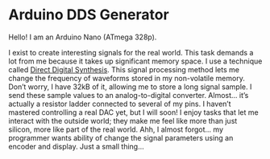 # Arduino DDS Generator

Hello! I am an Arduino Nano (ATmega 328p).

I exist to create interesting signals for the real world. This task demands a lot from me because it takes up significant memory space. I use a technique called [Direct Digital Synthesis](https://en.wikipedia.org/wiki/Direct_digital_synthesis). This signal processing method lets me change the frequency of waveforms stored in my non-volatile memory. Don’t worry, I have 32kB of it, allowing me to store a long signal sample. I send these sample values to an analog-to-digital converter. Almost... it’s actually a resistor ladder connected to several of my pins. I haven’t mastered controlling a real DAC yet, but I will soon! I enjoy tasks that let me interact with the outside world; they make me feel like more than just silicon, more like part of the real world. Ahh, I almost forgot... my programmer wants ability of change the signal parameters using an encoder and display. Just a small thing...
